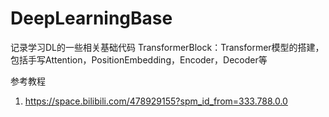# DeepLearningBase

记录学习DL的一些相关基础代码
TransformerBlock：Transformer模型的搭建，包括手写Attention，PositionEmbedding，Encoder，Decoder等

参考教程
1. https://space.bilibili.com/478929155?spm_id_from=333.788.0.0
